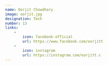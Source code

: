 ```yaml
---
name: Oorjit Chowdhary
image: oorjit.jpg
designation: Tech
number: 13
links:
    -
        icon: facebook-official
        url: https://www.facebook.com/oorjitt
    -
        icon: instagram
        url: https://instagram.com/oorjitt.c
---
```


